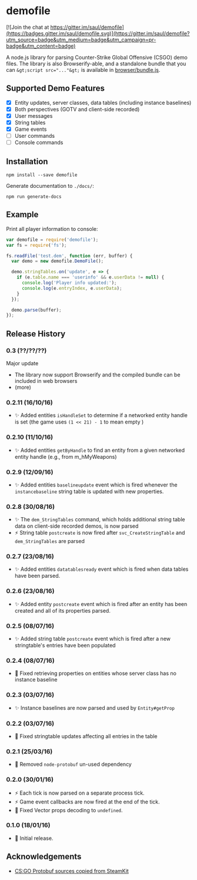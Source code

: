 # demofile

[![Join the chat at https://gitter.im/saul/demofile](https://badges.gitter.im/saul/demofile.svg)](https://gitter.im/saul/demofile?utm_source=badge&utm_medium=badge&utm_campaign=pr-badge&utm_content=badge)

A node.js library for parsing Counter-Strike Global Offensive (CSGO) demo files.
The library is also Browserify-able, and a standalone bundle that you can `&gt;script src="..."&gt;` is available in [browser/bundle.js](browser/bundle.js).

## Supported Demo Features

- [x] Entity updates, server classes, data tables (including instance baselines)
- [x] Both perspectives (GOTV and client-side recorded)
- [x] User messages
- [x] String tables
- [x] Game events
- [ ] User commands
- [ ] Console commands

## Installation

    npm install --save demofile

Generate documentation to `./docs/`:

    npm run generate-docs

## Example

Print all player information to console:

```js
var demofile = require('demofile');
var fs = require('fs');

fs.readFile('test.dem', function (err, buffer) {
  var demo = new demofile.DemoFile();

  demo.stringTables.on('update', e => {
    if (e.table.name === 'userinfo' && e.userData != null) {
      console.log('Player info updated:');
      console.log(e.entryIndex, e.userData);
    }
  });

  demo.parse(buffer);
});
```

## Release History

### 0.3 (??/??/??)

Major update

- The library now support Browserify and the compiled bundle can be included in web browsers
- (more)

### 0.2.11 (16/10/16)

- :sparkles: Added entities `isHandleSet` to determine if a networked entity handle is set (the game uses `(1 << 21) - 1` to mean empty )

### 0.2.10 (11/10/16)

- :sparkles: Added entities `getByHandle` to find an entity from a given networked entity handle (e.g., from m_hMyWeapons)

### 0.2.9 (12/09/16)

- :sparkles: Added entities `baselineupdate` event which is fired whenever the `instancebaseline` string table is updated with new properties.

### 0.2.8 (30/08/16)

- :sparkles: The `dem_StringTables` command, which holds additional string table data on client-side recorded demos, is now parsed
- :zap: String table `postcreate` is now fired after `svc_CreateStringTable` and `dem_StringTables` are parsed

### 0.2.7 (23/08/16)

- :sparkles: Added entities `datatablesready` event which is fired when data tables have been parsed.

### 0.2.6 (23/08/16)

- :sparkles: Added entity `postcreate` event which is fired after an entity has been created and all of its properties parsed.

### 0.2.5 (08/07/16)

- :sparkles: Added string table `postcreate` event which is fired after a new stringtable's entries have been populated

### 0.2.4 (08/07/16)

- :bug: Fixed retrieving properties on entities whose server class has no instance baseline

### 0.2.3 (03/07/16)

- :sparkles: Instance baselines are now parsed and used by `Entity#getProp`

### 0.2.2 (03/07/16)

- :bug: Fixed stringtable updates affecting all entries in the table

### 0.2.1 (25/03/16)

- :card_index: Removed `node-protobuf` un-used dependency

### 0.2.0 (30/01/16)

- :zap: Each tick is now parsed on a separate process tick.
- :zap: Game event callbacks are now fired at the end of the tick.
- :bug: Fixed Vector props decoding to `undefined`.

### 0.1.0 (18/01/16)

- :tada: Initial release.

## Acknowledgements

- [CS:GO Protobuf sources copied from SteamKit](https://github.com/SteamRE/SteamKit)
